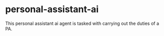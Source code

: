 # personal-assistant-ai
This personal assistant ai agent is tasked with carrying out the duties of a PA.
